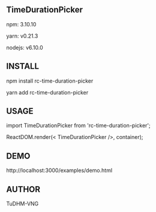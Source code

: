 ## TimeDurationPicker

npm: 3.10.10

yarn: v0.21.3

nodejs: v6.10.0

## INSTALL
npm install rc-time-duration-picker

yarn add rc-time-duration-picker

## USAGE
import TimeDurationPicker from 'rc-time-duration-picker';

ReactDOM.render(< TimeDurationPicker />, container);

## DEMO
http://localhost:3000/examples/demo.html

## AUTHOR
TuDHM-VNG
